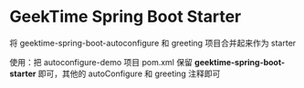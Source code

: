 # GeekTime Spring Boot Starter
将 geektime-spring-boot-autoconfigure 和 greeting 项目合并起来作为 starter

使用：把 autoconfigure-demo 项目 pom.xml 保留 **geektime-spring-boot-starter** 即可，其他的 autoConfigure 和 greeting 注释即可 
